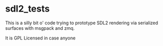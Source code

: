 # sdl2_tests

This is a silly bit o' code trying to prototype SDL2 rendering via serialized surfaces with msgpack and zmq.

It is GPL Licensed in case anyone
